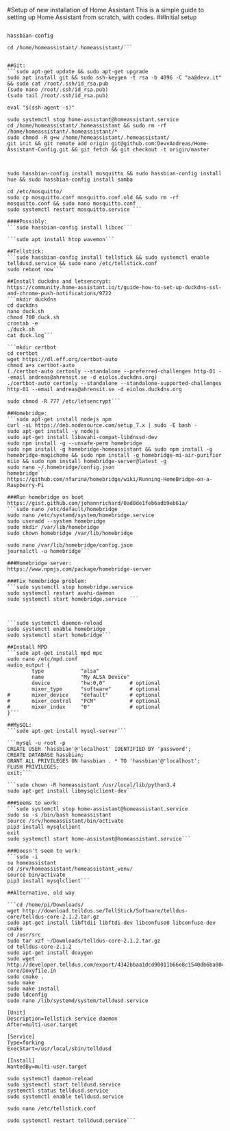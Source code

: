 #Setup of new installation of Home Assistant
This is a simple guide to setting up Home Assistant from scratch, with codes.
##Initial setup
```passwd

hassbian-config

cd /home/homeassistant/.homeassistant/```


##Git:
```sudo apt-get update && sudo apt-get upgrade
sudo apt install git && sudo ssh-keygen -t rsa -b 4096 -C "aa@devv.it" && sudo cat /root/.ssh/id_rsa.pub
(sudo nano /root/.ssh/id_rsa.pub)
(sudo tail /root/.ssh/id_rsa.pub)

eval "$(ssh-agent -s)"

sudo systemctl stop home-assistant@homeassistant.service 
cd /home/homeassistant/.homeassistant && sudo rm -rf /home/homeassistant/.homeassistant/*
sudo chmod -R g+w /home/homeassistant/.homeassistant/
git init && git remote add origin git@github.com:DevvAndreas/Home-Assistant-Config.git && git fetch && git checkout -t origin/master



sudo hassbian-config install mosquitto && sudo hassbian-config install hue && sudo hassbian-config install samba 

cd /etc/mosquitto/
sudo cp mosquitto.conf mosquitto.conf.old && sudo rm -rf mosquitto.conf && sudo nano mosquitto.conf
sudo systemctl restart mosquitto.service ```

####Possibly:
```sudo hassbian-config install libcec```

```sudo apt install htop wavemon```

##Tellstick:
```sudo hassbian-config install tellstick && sudo systemctl enable telldusd.service && sudo nano /etc/tellstick.conf
sudo reboot now```

##Install duckdns and letsencrypt:
https://community.home-assistant.io/t/guide-how-to-set-up-duckdns-ssl-and-chrome-push-notifications/9722
```mkdir duckdns
cd duckdns
nano duck.sh
chmod 700 duck.sh
crontab -e
./duck.sh
cat duck.log```

```mkdir certbot
cd certbot
wget https://dl.eff.org/certbot-auto
chmod a+x certbot-auto
(./certbot-auto certonly --standalone --preferred-challenges http-01 --email andreas@ahrensit.se -d eiolos.duckdns.org)
./certbot-auto certonly --standalone --standalone-supported-challenges http-01 --email andreas@ahrensit.se -d eiolos.duckdns.org

sudo chmod -R 777 /etc/letsencrypt```

##Homebridge:
```sudo apt-get install nodejs npm
curl -sL https://deb.nodesource.com/setup_7.x | sudo -E bash -
sudo apt-get install -y nodejs
sudo apt-get install libavahi-compat-libdnssd-dev
sudo npm install -g --unsafe-perm homebridge
sudo npm install -g homebridge-homeassistant && sudo npm install -g homebridge-magichome && sudo npm install -g homebridge-mi-air-purifier miio && sudo npm install homebridge-server@latest -g
sudo nano ~/.homebridge/config.json
homebridge```
https://github.com/nfarina/homebridge/wiki/Running-HomeBridge-on-a-Raspberry-Pi

###Run homebridge on boot
https://gist.github.com/johannrichard/0ad0de1feb6adb9eb61a/
```sudo nano /etc/default/homebridge
sudo nano /etc/systemd/system/homebridge.service
sudo useradd --system homebridge
sudo mkdir /var/lib/homebridge
sudo chown homebridge /var/lib/homebridge

sudo nano /var/lib/homebridge/config.json
journalctl -u homebridge```

###Homebridge server:
https://www.npmjs.com/package/homebridge-server

###Fix homebridge problem:
```sudo systemctl stop homebridge.service
sudo systemctl restart avahi-daemon
sudo systemctl start homebridge.service ```



```sudo systemctl daemon-reload
sudo systemctl enable homebridge
sudo systemctl start homebridge```

##Install MPD
```sudo apt-get install mpd mpc
sudo nano /etc/mpd.conf
audio_output {
        type            "alsa"
        name            "My ALSA Device"
        device          "hw:0,0"        # optional
        mixer_type      "software"      # optional
#       mixer_device    "default"       # optional
#       mixer_control   "PCM"           # optional
#       mixer_index     "0"             # optional
}```

##MySQL:
```sudo apt-get install mysql-server```

```mysql -u root -p
CREATE USER 'hassbian'@'localhost' IDENTIFIED BY 'password';
CREATE DATABASE hassbian;
GRANT ALL PRIVILEGES ON hassbian . * TO 'hassbian'@'localhost';
FLUSH PRIVILEGES;
exit;```

```sudo chown -R homeassistant /usr/local/lib/python3.4
sudo apt-get install libmysqlclient-dev```

###Seems to work:
```sudo systemctl stop home-assistant@homeassistant.service
sudo su -s /bin/bash homeassistant
source /srv/homeassistant/bin/activate
pip3 install mysqlclient
exit
sudo systemctl start home-assistant@homeassistant.service```

###Doesn't seem to work:
```sudo -i
su homeassistant
cd /srv/homeassistant/homeassistant_venv/
source bin/activate
pip3 install mysqlclient```

##Alternative, old way

```cd /home/pi/Downloads/
wget http://download.telldus.se/TellStick/Software/telldus-core/telldus-core-2.1.2.tar.gz
sudo apt-get install libftdi1 libftdi-dev libconfuse0 libconfuse-dev cmake
cd /usr/src
sudo tar xzf ~/Downloads/telldus-core-2.1.2.tar.gz
cd telldus-core-2.1.2
sudo apt-get install doxygen
sudo wget http://developer.telldus.com/export/4342bbaa1dcd90011b66e8c1540db6ba904877fe/telldus-core/Doxyfile.in
sudo cmake .
sudo make
sudo make install
sudo ldconfig
sudo nano /lib/systemd/system/telldusd.service

[Unit]
Description=Tellstick service daemon
After=multi-user.target

[Service]
Type=forking
ExecStart=/usr/local/sbin/telldusd

[Install]
WantedBy=multi-user.target

sudo systemctl daemon-reload
sudo systemctl start telldusd.service
systemctl status telldusd.service
sudo systemctl enable telldusd.service

sudo nano /etc/tellstick.conf

sudo systemctl restart telldusd.service```
